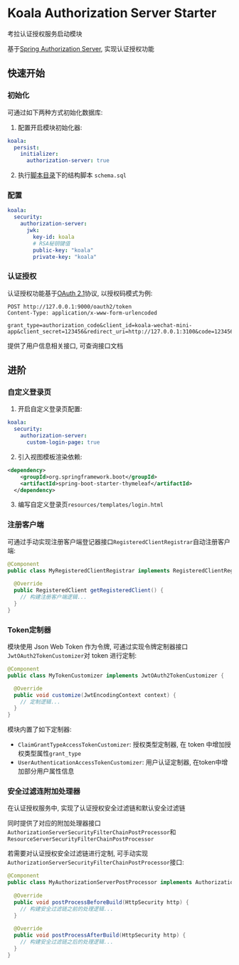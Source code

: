 # Koala Authorization Server Starter

考拉认证授权服务启动模块

基于[Spring Authorization Server](https://github.com/spring-projects/spring-authorization-server), 实现认证授权功能

## 快速开始

### 初始化

可通过如下两种方式初始化数据库:

1. 配置开启模块初始化器:

```yaml
koala:
  persist:
    initializer:
      authorization-server: true
```

2. 执行[脚本目录](../../koala-domains/koala-security/src/main/resources/database/security)下的结构脚本 `schema.sql`

### 配置

```yaml
koala:
  security:
    authorization-server:
      jwk:
        key-id: koala
        # RSA秘钥键值
        public-key: "koala"
        private-key: "koala"
```

### 认证授权

认证授权功能基于[OAuth 2.1](https://oauth.net/2.1/)协议, 以授权码模式为例:

```http
POST http://127.0.0.1:9000/oauth2/token
Content-Type: application/x-www-form-urlencoded

grant_type=authorization_code&client_id=koala-wechat-mini-app&client_secret=123456&redirect_uri=http://127.0.0.1:3100&code=123456
```

提供了用户信息相关接口, 可查询接口文档

## 进阶

### 自定义登录页

1. 开启自定义登录页配置:

```yaml
koala:
  security:
    authorization-server:
      custom-login-page: true
```

2. 引入视图模板渲染依赖:

```xml
<dependency>
    <groupId>org.springframework.boot</groupId>
    <artifactId>spring-boot-starter-thymeleaf</artifactId>
  </dependency>
```

3. 编写自定义登录页`resources/templates/login.html`

### 注册客户端

可通过手动实现注册客户端登记器接口`RegisteredClientRegistrar`自动注册客户端:

```java
@Component
public class MyRegisteredClientRegistrar implements RegisteredClientRegistrar {
  
  @Override
  public RegisteredClient getRegisteredClient() {
    // 构建注册客户端逻辑...
  }
}
```

### Token定制器

模块使用 Json Web Token 作为令牌, 可通过实现令牌定制器接口`JwtOAuth2TokenCustomizer`对 token 进行定制:

```java
@Component
public class MyTokenCustomizer implements JwtOAuth2TokenCustomizer {

  @Override
  public void customize(JwtEncodingContext context) {
    // 定制逻辑...
  }
}
```

模块内置了如下定制器:

- `ClaimGrantTypeAccessTokenCustomizer`: 授权类型定制器, 在 token 中增加授权类型属性`grant_type`
- `UserAuthenticationAccessTokenCustomizer`: 用户认证定制器, 在token中增加部分用户属性信息

### 安全过滤连附加处理器

在认证授权服务中, 实现了认证授权安全过滤链和默认安全过滤链

同时提供了对应的附加处理器接口`AuthorizationServerSecurityFilterChainPostProcessor`和`ResourceServerSecurityFilterChainPostProcessor`

若需要对认证授权安全过滤链进行定制, 可手动实现`AuthorizationServerSecurityFilterChainPostProcessor`接口:

```java
@Component
public class MyAuthorizationServerPostProcessor implements AuthorizationServerSecurityFilterChainPostProcessor {
  
  @Override
  public void postProcessBeforeBuild(HttpSecurity http) {
    // 构建安全过滤链之前的处理逻辑...
  }
    
  @Override
  public void postProcessAfterBuild(HttpSecurity http) {
    // 构建安全过滤链之后的处理逻辑...
  }
}
```

